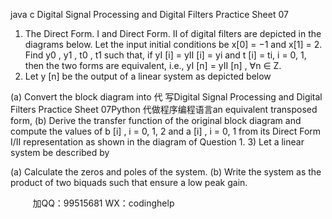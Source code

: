 java c
Digital Signal Processing and Digital Filters 
Practice Sheet 07
1)    The Direct Form. I and Direct   Form. II   of digital   filters   are   depicted   in   the   diagrams   below.
Let   the   input   initial   conditions   be   x[0]   =   −1   and   x[1]   =   2.   Find   y0   ,   y1   ,   t0   ,   t1    such   that,   if   yI [i] = yII [i] = yi and t   [i] = ti,   i = 0, 1,    then the two forms are equivalent, i.e.,   yI [n]   =   yII    [n] ,   ∀n   ∈   Z.
2)    Let   y [n]   be   the   output   of a   linear   system   as   depicted   below

(a)    Convert   the   block   diagram   into   代 写Digital Signal Processing and Digital Filters Practice Sheet 07Python
代做程序编程语言an   equivalent   transposed   form,
(b)    Derive the transfer   function   of the   original block   diagram   and   compute the   values   of   b [i] ,   i   =   0, 1, 2   and   a   [i] ,   i   =   0, 1   from   its   Direct   Form   I/II   representation   as   shown in   the   diagram   of   Question   1.
3)    Let   a   linear   system   be   described   by

(a)    Calculate   the   zeros   and   poles   of the   system.
(b)      Write   the   system   as   the   product   of two   biquads   such   that   ensure   a   low   peak   gain.





         
加QQ：99515681  WX：codinghelp
